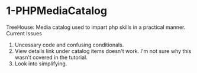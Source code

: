 # 1-PHPMediaCatalog
TreeHouse: Media catalog used to impart php skills in a practical manner. 
Current Issues
1. Uncessary code and confusing conditionals.
2. View details link under catalog items doesn't work. I'm not sure why this wasn't covered in the tutorial.
3. Look into simplifying.  

